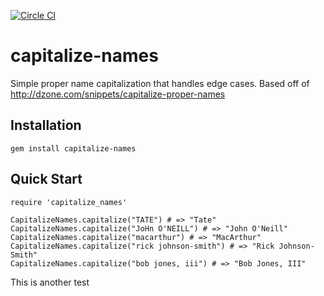 [![Circle CI](https://circleci.com/gh/infiton/capitalize-names.svg?style=shield)](https://circleci.com/gh/infiton/capitalize-names)
# capitalize-names
Simple proper name capitalization that handles edge cases. Based off of http://dzone.com/snippets/capitalize-proper-names

## Installation
```
gem install capitalize-names
```

## Quick Start

```
require 'capitalize_names'

CapitalizeNames.capitalize("TATE") # => "Tate"
CapitalizeNames.capitalize("JoHn O'NEILL") # => "John O'Neill"
CapitalizeNames.capitalize("macarthur") # => "MacArthur"
CapitalizeNames.capitalize("rick johnson-smith") # => "Rick Johnson-Smith"
CapitalizeNames.capitalize("bob jones, iii") # => "Bob Jones, III"
```

This is another test